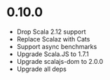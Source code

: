 # 0.10.0

* Drop Scala 2.12 support
* Replace Scalaz with Cats
* Support async benchmarks
* Upgrade Scala.JS to 1.7.1
* Upgrade scalajs-dom to 2.0.0
* Upgrade all deps
